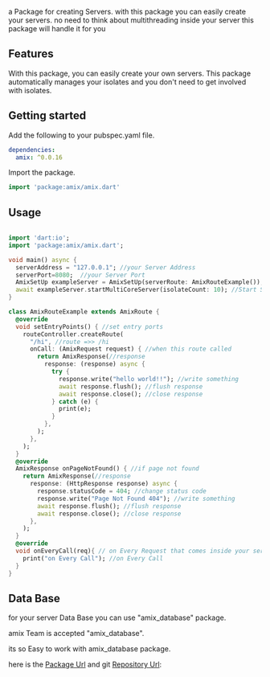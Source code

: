 a Package for creating Servers.
with this package you can easily create your servers.
no need to think about multithreading inside your server this package will handle it for you

## Features

With this package, you can easily create your own servers.
This package automatically manages your isolates and you don't need to get involved with isolates.

## Getting started

Add the following to your pubspec.yaml file.

```yaml
dependencies:
  amix: ^0.0.16
```

Import the package.

```dart
import 'package:amix/amix.dart'
```

## Usage

```dart

import 'dart:io';
import 'package:amix/amix.dart';

void main() async {
  serverAddress = "127.0.0.1"; //your Server Address
  serverPort=8080;  //your Server Port
  AmixSetUp exampleServer = AmixSetUp(serverRoute: AmixRouteExample()); //server SetUp
  await exampleServer.startMultiCoreServer(isolateCount: 10); //Start Server With 10 Isolates
}

class AmixRouteExample extends AmixRoute {
  @override
  void setEntryPoints() { //set entry ports
    routeController.createRoute(
      "/hi", //route =>> /hi
      onCall: (AmixRequest request) { //when this route called
        return AmixResponse(//response
          response: (response) async {
            try {
              response.write("hello world!!"); //write something
              await response.flush(); //flush response
              await response.close(); //close response
            } catch (e) {
              print(e);
            }
          },
        );
      },
    );
  }
  @override
  AmixResponse onPageNotFound() { //if page not found
    return AmixResponse(//response
      response: (HttpResponse response) async {
        response.statusCode = 404; //change status code
        response.write("Page Not Found 404"); //write something
        await response.flush(); //flush response
        await response.close(); //close response
      },
    );
  }
  @override
  void onEveryCall(req){ // on Every Request that comes inside your server this function will be called
    print("on Every Call"); //on Every Call
  }
}


```

## Data Base
for your server Data Base you can use "amix_database" package.

amix Team is accepted "amix_database".

its so Easy to work with amix_database package.

here is the [Package Url](https://pub.dev/packages/amix_database/) and git [Repository Url](https://github.com/peter-parker-a/amix_database):
